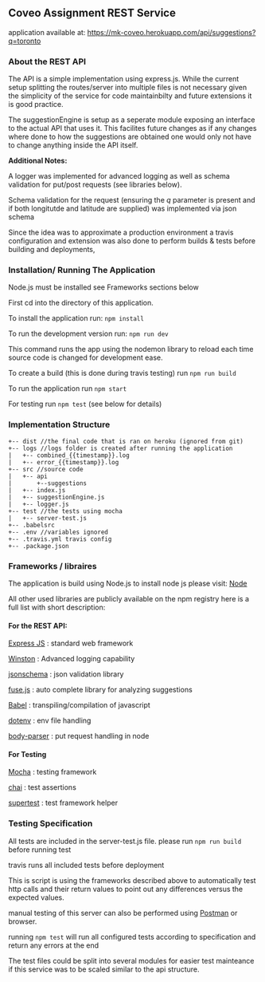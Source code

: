 ## Coveo Assignment REST Service

application available at: 
https://mk-coveo.herokuapp.com/api/suggestions?q=toronto

### About the REST API

The API is a simple implementation using express.js. While the current setup splitting the routes/server into multiple files is not necessary given the simplicity of the service for code maintainbilty and future extensions it is good practice.

The suggestionEngine is setup as a seperate module exposing an interface to the actual API that uses it. This facilites future changes as if any changes where done to how the suggestions are obtained one would only not have to change anything inside the API itself.

**Additional Notes:** 

A logger was implemented for advanced logging as well as schema validation for put/post requests (see libraries below).

Schema validation for the request (ensuring the *q* parameter is present and if both longitutde and latitude are supplied) was implemented via json schema 

Since the idea was to approximate a production environment a travis configuration and extension was also done to perform builds & tests before building and deployments,

### Installation/ Running The Application

Node.js must be installed see Frameworks sections below

First cd into the directory of this application.

To install the application run: `npm install`

To run the development version run: `npm run dev`

This command runs the app using the nodemon library to reload each time source code is changed for development ease.

To create a build (this is done during travis testing) run `npm run build`

To run the application run `npm start`

For testing run `npm test` (see below for details)

### Implementation Structure

```
+-- dist //the final code that is ran on heroku (ignored from git)
+-- logs //logs folder is created after running the application 
|   +-- combined_{{timestamp}}.log
|   +-- error_{{timestamp}}.log
+-- src //source code
|   +-- api
|       +--suggestions
|   +-- index.js
|   +-- suggestionEngine.js
|   +-- logger.js
+-- test //the tests using mocha
|   +-- server-test.js
+-- .babelsrc
+-- .env //variables ignored
+-- .travis.yml travis config
+-- .package.json

```
### Frameworks / libraires

The application is build using Node.js to install node js please visit:
[Node](https://nodejs.org/en/)

All other used libraries are publicly available on the npm registry here is a full list with short description:

#### For the REST API:

[Express JS](https://expressjs.com/) : standard web framework

[Winston](https://www.npmjs.com/package/winston) : Advanced logging capability

[jsonschema](https://www.npmjs.com/package/jsonschema) : json validation library

[fuse.js](https://fusejs.io) : auto complete library for analyzing suggestions

[Babel](https://babeljs.io) : transpiling/compilation of javascript

[dotenv](https://www.npmjs.com/package/dotenv) : env file handling

[body-parser](https://www.npmjs.com/package/body-parser) : put request handling in node

#### For Testing

[Mocha](https://mochajs.org) : testing framework

[chai](https://www.chaijs.com) : test assertions

[supertest](https://www.npmjs.com/package/supertest) : test framework helper

### Testing Specification 

All tests are included in the server-test.js file. please run `npm run build` before running test

travis runs all included tests before deployment

This is  script is using the frameworks described above to automatically test http calls and their return values to point out any differences versus the expected values.

manual testing of this server can also be performed using [Postman](https://www.getpostman.com) or browser.

running `npm test` will run all configured tests according to specification and return any errors at the end 

The test files could be split into several modules for easier test mainteance if this service was to be scaled similar to the api structure.